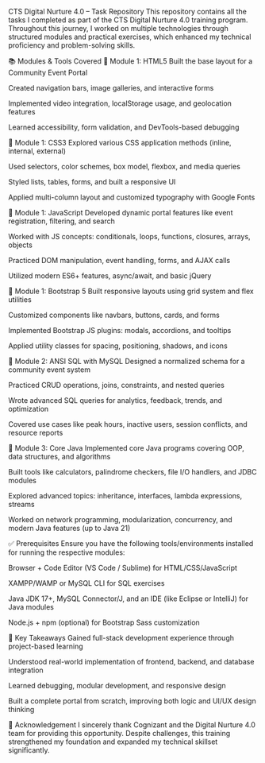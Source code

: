 CTS Digital Nurture 4.0 – Task Repository
This repository contains all the tasks I completed as part of the CTS Digital Nurture 4.0 training program. Throughout this journey, I worked on multiple technologies through structured modules and practical exercises, which enhanced my technical proficiency and problem-solving skills.

📚 Modules & Tools Covered
🔹 Module 1: HTML5
Built the base layout for a Community Event Portal

Created navigation bars, image galleries, and interactive forms

Implemented video integration, localStorage usage, and geolocation features

Learned accessibility, form validation, and DevTools-based debugging

🔹 Module 1: CSS3
Explored various CSS application methods (inline, internal, external)

Used selectors, color schemes, box model, flexbox, and media queries

Styled lists, tables, forms, and built a responsive UI

Applied multi-column layout and customized typography with Google Fonts

🔹 Module 1: JavaScript
Developed dynamic portal features like event registration, filtering, and search

Worked with JS concepts: conditionals, loops, functions, closures, arrays, objects

Practiced DOM manipulation, event handling, forms, and AJAX calls

Utilized modern ES6+ features, async/await, and basic jQuery

🔹 Module 1: Bootstrap 5
Built responsive layouts using grid system and flex utilities

Customized components like navbars, buttons, cards, and forms

Implemented Bootstrap JS plugins: modals, accordions, and tooltips

Applied utility classes for spacing, positioning, shadows, and icons

🔹 Module 2: ANSI SQL with MySQL
Designed a normalized schema for a community event system

Practiced CRUD operations, joins, constraints, and nested queries

Wrote advanced SQL queries for analytics, feedback, trends, and optimization

Covered use cases like peak hours, inactive users, session conflicts, and resource reports

🔹 Module 3: Core Java
Implemented core Java programs covering OOP, data structures, and algorithms

Built tools like calculators, palindrome checkers, file I/O handlers, and JDBC modules

Explored advanced topics: inheritance, interfaces, lambda expressions, streams

Worked on network programming, modularization, concurrency, and modern Java features (up to Java 21)

✅ Prerequisites
Ensure you have the following tools/environments installed for running the respective modules:

Browser + Code Editor (VS Code / Sublime) for HTML/CSS/JavaScript

XAMPP/WAMP or MySQL CLI for SQL exercises

Java JDK 17+, MySQL Connector/J, and an IDE (like Eclipse or IntelliJ) for Java modules

Node.js + npm (optional) for Bootstrap Sass customization

📌 Key Takeaways
Gained full-stack development experience through project-based learning

Understood real-world implementation of frontend, backend, and database integration

Learned debugging, modular development, and responsive design

Built a complete portal from scratch, improving both logic and UI/UX design thinking

🙏 Acknowledgement
I sincerely thank Cognizant and the Digital Nurture 4.0 team for providing this opportunity. Despite challenges, this training strengthened my foundation and expanded my technical skillset significantly.
